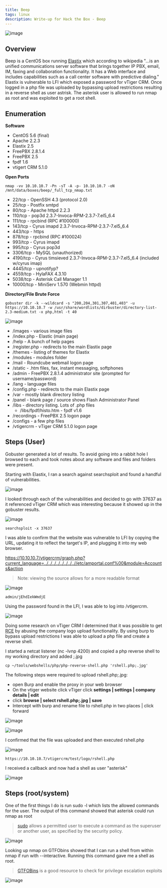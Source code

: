 ```yaml
---
title: Beep
tags: linux
description: Write-up for Hack the Box - Beep
---
```


![image](assets/79369615-3f3e9080-7f1f-11ea-998c-bb9c44346f31.png)

## Overview

Beep is a CentOS box running [Elastix](https://www.elastix.org/) which according to wikipedia "...is an unified communications server software that brings together IP PBX, email, IM, faxing and collaboration functionality. It has a Web interface and includes capabilities such as a call center software with predictive dialing." Elastix is vulnerable to LFI which exposed a password for vTiger CRM. Once logged in a php file was uploaded by bypassing upload restrictions resulting in a reverse shell as user astrisk. The asterisk user is allowed to run nmap as root and was exploited to get a root shell.

## Enumeration

**Software**

* CentOS 5.6 (final)
* Apache 2.2.3
* Elastix 2.5
* FreePBX 2.8.1.4 
* FreePBX 2.5
* fpdf 1.6
* vtigert CRM 5.1.0

**Open Ports**

```
nmap -vv 10.10.10.7 -Pn -sT -A -p- 10.10.10.7 -oN /mnt/data/boxes/beep/_full_tcp_nmap.txt
```

* 22/tcp - OpenSSH 4.3 (protocol 2.0)                                                                                                         
* 25/tcp - Postfix smtpd                                                                                                                      
* 80/tcp - Apache httpd 2.2.3                                                                                                                 
* 110/tcp - pop3d 2.3.7-Invoca-RPM-2.3.7-7.el5_6.4                                                                                       
* 111/tcp - rpcbind (RPC #100000)                                                                                                                    
* 143/tcp - Cyrus imapd 2.3.7-Invoca-RPM-2.3.7-7.el5_6.4                
* 443/tcp - https
* 878/tcp - rpcbind (RPC #100024)                                                                                                                    
* 993/tcp - Cyrus imapd                                                                                                                        
* 995/tcp - Cyrus pop3d
* 3306/tcp - MySQL (unauthorized)
* 4190/tcp - Cyrus timsieved 2.3.7-Invoca-RPM-2.3.7-7.el5_6.4 (included w/cyrus imap)
* 4445/tcp - upnotifyp?
* 4559/tcp - HylaFAX 4.3.10
* 5038/tcp - Asterisk Call Manager 1.1
* 10000/tcp - MiniServ 1.570 (Webmin httpd)

**Directory/File Brute Force**

```
gobuster dir -k --wildcard -s "200,204,301,307,401,403" -u https://10.10.10.7 -w /usr/share/wordlists/dirbuster/directory-list-2.3-medium.txt -x php,html -t 40
```

![image](assets/79673486-2eed1680-81a8-11ea-88a2-93e87948f368.png)

* /images - various image files
* /index.php - Elastic (main page)
* /help - A bunch of help pages 
* /register.php - redirects to the main Elastix page
* /themes - listing of themes for Elastix
* /modules - modules folder 
* /mail - Roundcube webmail logon page
* /static - .htm files, fax, instant messaging, softphones
* /admin - FreePBX 2.8.1.4 administrator site (prompted for username/password)
* /lang - language files
* /config.php - redirects to the main Elastix page
* /var - mostly blank directory listing
* /panel - blank page / source shows Flash Administrator Panel 
* /libs - directory listing. Lots of .php files
  * /libs/fpdf/histo.htm - fpdf v1.6
* /recordings - FreePBX 2.5 logon page
* /configs - a few php files
* /vtigercrm - vTiger CRM 5.1.0 logon page


## Steps (User)

Gobuster generated a lot of results. To avoid going into a rabbit hole I browsed to each and took notes about any software and files and folders were present.

Starting with Elastix, I ran a search against searchsploit and found a handful of vulnerabilities. 

![image](assets/80032945-ec824d00-84b9-11ea-8694-7a3578e30497.png)

I looked through each of the vulnerabilities and decided to go with 37637 as it referenced vTiger CRM which was interesting because it showed up in the gobuster results.

![image](assets/80033048-15a2dd80-84ba-11ea-8e13-655c3ac88762.png)

```
searchsploit -x 37637
```

I was able to confirm that the website was vulnerable to LFI by copying the URL, updating it to reflect the target's IP, and plugging it into my web browser. 

https://10.10.10.7/vtigercrm/graph.php?current_language=../../../../../../../..//etc/amportal.conf%00&module=Accounts&action

> Note: viewing the source allows for a more readable format

![image](assets/79900883-f1bd9a00-83dc-11ea-9cd1-b836d2916206.png)

```
admin/jEhdIekWmdjE
```

Using the password found in the LFI, I was able to log into /vtigercrm.

![image](assets/79901114-52e56d80-83dd-11ea-9289-f59ebf5de554.png)

Doing some research on vTiger CRM I determined that it was possible to get [RCE](https://www.rapid7.com/db/modules/exploit/multi/http/vtiger_logo_upload_exec) by abusing the company logo upload functionality. By using burp to bypass upload restrictions I was able to upload a php file and create a reverse shell. 

I started a netcat listener (nc -lvnp 4200) and copied a php reverse shell to my working directory and added ;.jpg

```
cp ~/tools/webshells/php/php-reverse-shell.php 'rshell.php;.jpg' 
```

The following steps were required to upload rshell.php;.jpg:

* open Burp and enable the proxy in your web browser
* On the vtiger website click vTiger click **settings | settings | company details | edit**
* click **browse | select rshell.php;.jpg | save**
* Intercept with burp and rename file to rshell.php in two places | click forward

![image](assets/80013493-f77ab480-849c-11ea-8604-b88f84fad274.png)

![image](assets/80016566-47f41100-84a1-11ea-9a61-c93ccd4ebce7.png)

I confirmed that the file was uploaded and then executed rshell.php

![image](assets/80034331-3f5d0400-84bc-11ea-862e-5e034d1e7b5a.png)

```
https://10.10.10.7/vtigercrm/test/logo/rshell.php
```

I received a callback and now had a shell as user "asterisk"

![image](assets/80016639-60fcc200-84a1-11ea-91aa-583b1ff6a154.png)

## Steps (root/system)

One of the first things I do is run sudo -l which lists the allowed commands for the user. The output of this command showed that asterisk could run nmap as root

> [sudo](https://linux.die.net/man/8/sudo) allows a permitted user to execute a command as the superuser or another user, as specified by the security policy.

![image](assets/80014707-abc90a80-849e-11ea-8656-438f861e34f7.png)

Looking up nmap on GTFObins showed that I can run a shell from within nmap if run with --interactive. Running this command gave me a shell as root.

> [GTFOBins](https://gtfobins.github.io) is a good resource to check for privilege escalation exploits

![image](assets/80014853-e8950180-849e-11ea-89e7-6459ef362037.png)


